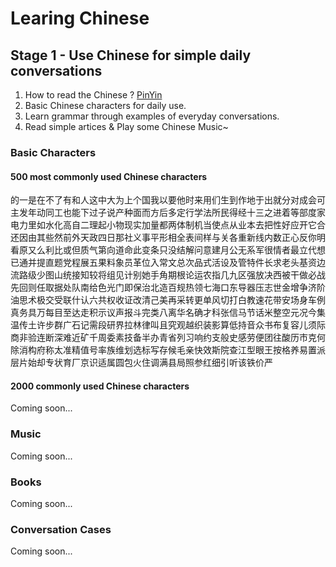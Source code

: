 # Learing Chinese

## Stage 1 - Use Chinese for simple daily conversations

1. How to read the Chinese ? [PinYin](https://www.wikiwand.com/en/Pinyin)
2. Basic Chinese characters for daily use.
3. Learn grammar through examples of everyday conversations.
4. Read simple artices & Play some Chinese Music~

### Basic Characters

#### 500 most commonly used Chinese characters

的一是在不了有和人这中大为上个国我以要他时来用们生到作地于出就分对成会可主发年动同工也能下过子说产种面而方后多定行学法所民得经十三之进着等部度家电力里如水化高自二理起小物现实加量都两体制机当使点从业本去把性好应开它合还因由其些然前外天政四日那社义事平形相全表间样与关各重新线内数正心反你明看原又么利比或但质气第向道命此变条只没结解问意建月公无系军很情者最立代想已通并提直题党程展五果料象员革位入常文总次品式活设及管特件长求老头基资边流路级少图山统接知较将组见计别她手角期根论运农指几九区强放决西被干做必战先回则任取据处队南给色光门即保治北造百规热领七海口东导器压志世金增争济阶油思术极交受联什认六共权收证改清己美再采转更单风切打白教速花带安场身车例真务具万每目至达走积示议声报斗完类八离华名确才科张信马节话米整空元况今集温传土许步群广石记需段研界拉林律叫且究观越织装影算低持音众书布复容儿须际商非验连断深难近矿千周委素技备半办青省列习响约支般史感劳便团往酸历市克何除消构府称太准精值号率族维划选标写存候毛亲快效斯院查江型眼王按格养易置派层片始却专状育厂京识适属圆包火住调满县局照参红细引听该铁价严

#### 2000 commonly used Chinese characters

Coming soon...

### Music

Coming soon...

### Books

Coming soon...

### Conversation Cases

Coming soon...



